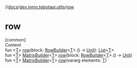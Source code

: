 //[docs](../../index.md)/[dev.inmo.tgbotapi.utils](index.md)/[row](row.md)



# row  
[common]  
Content  
fun <[T](row.md)> [row](row.md)(block: [RowBuilder](-row-builder/index.md)<[T](row.md)>.() -> [Unit](https://kotlinlang.org/api/latest/jvm/stdlib/kotlin/-unit/index.html)): [List](https://kotlinlang.org/api/latest/jvm/stdlib/kotlin.collections/-list/index.html)<[T](row.md)>  
fun <[T](row.md)> [MatrixBuilder](-matrix-builder/index.md)<[T](row.md)>.[row](row.md)(block: [RowBuilder](-row-builder/index.md)<[T](row.md)>.() -> [Unit](https://kotlinlang.org/api/latest/jvm/stdlib/kotlin/-unit/index.html))  
fun <[T](row.md)> [MatrixBuilder](-matrix-builder/index.md)<[T](row.md)>.[row](row.md)(vararg elements: [T](row.md))  



